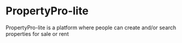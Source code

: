 # PropertyPro-lite
PropertyPro-lite is a platform where people can create and/or search properties for sale or rent
